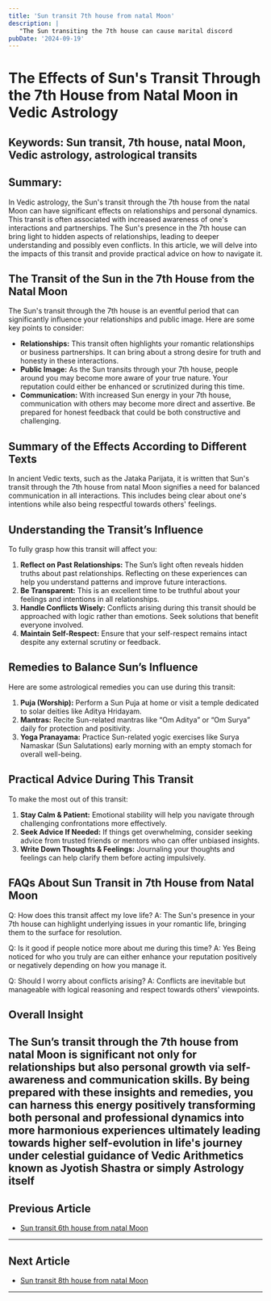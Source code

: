 ```yaml
---
title: 'Sun transit 7th house from natal Moon'
description: |
   "The Sun transiting the 7th house can cause marital discord
pubDate: '2024-09-19'
---
```


# The Effects of Sun's Transit Through the 7th House from Natal Moon in Vedic Astrology

## Keywords: Sun transit, 7th house, natal Moon, Vedic astrology, astrological transits

## Summary:
In Vedic astrology, the Sun's transit through the 7th house from the natal Moon can have significant effects on relationships and personal dynamics. This transit is often associated with increased awareness of one's interactions and partnerships. The Sun's presence in the 7th house can bring light to hidden aspects of relationships, leading to deeper understanding and possibly even conflicts. In this article, we will delve into the impacts of this transit and provide practical advice on how to navigate it.

## The Transit of the Sun in the 7th House from the Natal Moon

The Sun's transit through the 7th house is an eventful period that can significantly influence your relationships and public image. Here are some key points to consider:

- **Relationships:** This transit often highlights your romantic relationships or business partnerships. It can bring about a strong desire for truth and honesty in these interactions.
- **Public Image:** As the Sun transits through your 7th house, people around you may become more aware of your true nature. Your reputation could either be enhanced or scrutinized during this time.
- **Communication:** With increased Sun energy in your 7th house, communication with others may become more direct and assertive. Be prepared for honest feedback that could be both constructive and challenging.

## Summary of the Effects According to Different Texts

In ancient Vedic texts, such as the Jataka Parijata, it is written that Sun's transit through the 7th house from natal Moon signifies a need for balanced communication in all interactions. This includes being clear about one's intentions while also being respectful towards others' feelings.

## Understanding the Transit’s Influence

To fully grasp how this transit will affect you:

1. **Reflect on Past Relationships:** The Sun’s light often reveals hidden truths about past relationships. Reflecting on these experiences can help you understand patterns and improve future interactions.
2. **Be Transparent:** This is an excellent time to be truthful about your feelings and intentions in all relationships.
3. **Handle Conflicts Wisely:** Conflicts arising during this transit should be approached with logic rather than emotions. Seek solutions that benefit everyone involved.
4. **Maintain Self-Respect:** Ensure that your self-respect remains intact despite any external scrutiny or feedback.

## Remedies to Balance Sun’s Influence

Here are some astrological remedies you can use during this transit:

1. **Puja (Worship):** Perform a Sun Puja at home or visit a temple dedicated to solar deities like Aditya Hridayam.
2. **Mantras:** Recite Sun-related mantras like “Om Aditya” or “Om Surya” daily for protection and positivity.
3. **Yoga Pranayama:** Practice Sun-related yogic exercises like Surya Namaskar (Sun Salutations) early morning with an empty stomach for overall well-being.

## Practical Advice During This Transit

To make the most out of this transit:

1. **Stay Calm & Patient:** Emotional stability will help you navigate through challenging confrontations more effectively.
2. **Seek Advice If Needed:** If things get overwhelming, consider seeking advice from trusted friends or mentors who can offer unbiased insights.
3. **Write Down Thoughts & Feelings:** Journaling your thoughts and feelings can help clarify them before acting impulsively.

## FAQs About Sun Transit in 7th House from Natal Moon

Q: How does this transit affect my love life?
A: The Sun's presence in your 7th house can highlight underlying issues in your romantic life, bringing them to the surface for resolution.

Q: Is it good if people notice more about me during this time?
A: Yes Being noticed for who you truly are can either enhance your reputation positively or negatively depending on how you manage it.

Q: Should I worry about conflicts arising?
A: Conflicts are inevitable but manageable with logical reasoning and respect towards others' viewpoints.

## Overall Insight

The Sun’s transit through the 7th house from natal Moon is significant not only for relationships but also personal growth via self-awareness and communication skills. By being prepared with these insights and remedies, you can harness this energy positively transforming both personal and professional dynamics into more harmonious experiences ultimately leading towards higher self-evolution in life's journey under celestial guidance of Vedic Arithmetics known as Jyotish Shastra or simply Astrology itself
---

## Previous Article
- [Sun transit 6th house from natal Moon](200106_Sun_transit_6th_house_from_natal_Moon.md)

---

## Next Article
- [Sun transit 8th house from natal Moon](200108_Sun_transit_8th_house_from_natal_Moon.md)

---
